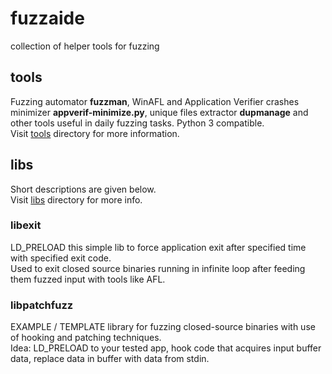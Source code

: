 # fuzzaide
collection of helper tools for fuzzing

## tools
Fuzzing automator **fuzzman**, WinAFL and Application Verifier crashes minimizer **appverif-minimize.py**, unique files extractor **dupmanage** and other tools useful in daily fuzzing tasks. Python 3 compatible.<br>
Visit [tools](fuzzaide/tools) directory for more information.

## libs
Short descriptions are given below.<br>
Visit [libs](libs) directory for more info.<br>

### libexit
LD_PRELOAD this simple lib to force application exit after specified time with specified exit code.<br>
Used to exit closed source binaries running in infinite loop after feeding them fuzzed input with tools like AFL.<br>

### libpatchfuzz
EXAMPLE / TEMPLATE library for fuzzing closed-source binaries with use of hooking and patching techniques.<br>
Idea: LD_PRELOAD to your tested app, hook code that acquires input buffer data, replace data in buffer with data from stdin.<br>
